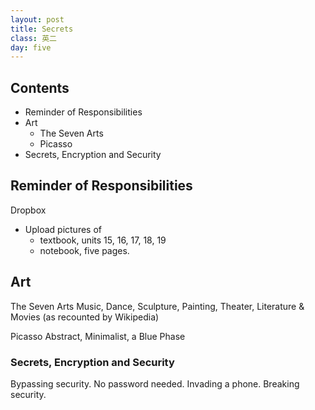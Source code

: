 ```yaml
---
layout: post
title: Secrets
class: 英二
day: five
---
```


## Contents
- Reminder of Responsibilities
- Art
	- The Seven Arts
	- Picasso
- Secrets, Encryption and Security

## Reminder of Responsibilities

Dropbox
- Upload pictures of 
	- textbook, units 15, 16, 17, 18, 19
	- notebook, five pages.

## Art

The Seven Arts
	Music, Dance, Sculpture, Painting, Theater, Literature & Movies (as recounted by Wikipedia)

Picasso
	Abstract, Minimalist, a Blue Phase

### Secrets, Encryption and Security

Bypassing security.
No password needed.
Invading a phone.
Breaking security.


